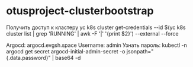 # otusproject-clusterbootstrap

Получить доступ к кластеру yc k8s cluster get-credentials --id $(yc k8s cluster list  | grep 'RUNNING' | awk -F '|' '{print $2}')  --external --force

Argocd: argocd.evgsh.space
Username: admin
Узнать пароль: kubectl -n argocd get secret argocd-initial-admin-secret -o jsonpath="{.data.password}" | base64 -d
